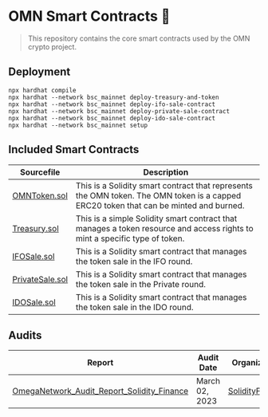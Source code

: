 # OMN Smart Contracts 🚀

> This repository contains the core smart contracts used by the OMN crypto project.

## Deployment

```shell
npx hardhat compile
npx hardhat --network bsc_mainnet deploy-treasury-and-token
npx hardhat --network bsc_mainnet deploy-ifo-sale-contract
npx hardhat --network bsc_mainnet deploy-private-sale-contract
npx hardhat --network bsc_mainnet deploy-ido-sale-contract
npx hardhat --network bsc_mainnet setup
```

## Included Smart Contracts

| Sourcefile                                   | Description                                                                                                                           |
| -------------------------------------------- | ------------------------------------------------------------------------------------------------------------------------------------- |
| [OMNToken.sol](contracts/OMNToken.sol)       | This is a Solidity smart contract that represents the OMN token. The OMN token is a capped ERC20 token that can be minted and burned. |
| [Treasury.sol](contracts/Treasury.sol)       | This is a simple Solidity smart contract that manages a token resource and access rights to mint a specific type of token.            |
| [IFOSale.sol](contracts/IFOSale.sol)         | This is a Solidity smart contract that manages the token sale in the IFO round.                                                       |
| [PrivateSale.sol](contracts/PrivateSale.sol) | This is a Solidity smart contract that manages the token sale in the Private round.                                                   |
| [IDOSale.sol](contracts/IDOSale.sol)         | This is a Solidity smart contract that manages the token sale in the IDO round.                                                       |

## Audits

| Report                                                                                     | Audit Date     | Organization                                |
| ------------------------------------------------------------------------------------------ | -------------- | ------------------------------------------- |
| [OmegaNetwork_Audit_Report_Solidity_Finance](https://solidity.finance/audits/OmegaNetwork) | March 02, 2023 | [SolidityFinance](https://solidity.finance) |

